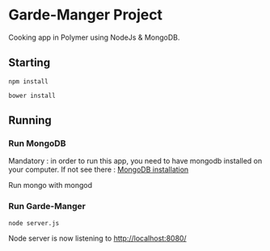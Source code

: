 # Garde-Manger Project

Cooking app in Polymer using NodeJs & MongoDB.


## Starting
`npm install`

`bower install`



## Running

### Run MongoDB

Mandatory : in order to run this app, you need to have mongodb installed on your computer. If not see there : [MongoDB installation](http://docs.mongodb.org/manual/installation/)

Run mongo with mongod


### Run Garde-Manger
`node server.js`

Node server is now listening to [http://localhost:8080/](http://localhost:8080/)
